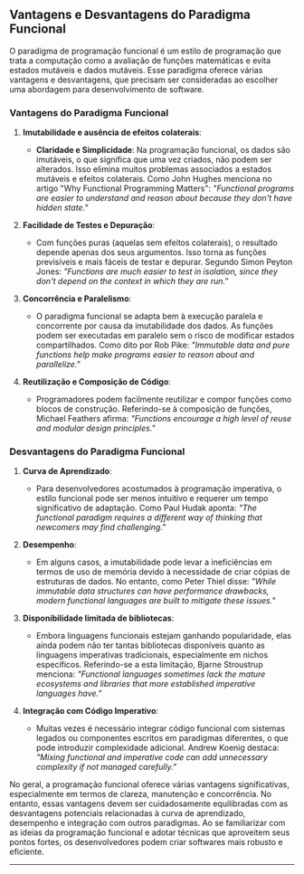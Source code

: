 ## Vantagens e Desvantagens do Paradigma Funcional

O paradigma de programação funcional é um estilo de programação que trata a computação como a avaliação de funções matemáticas e evita estados mutáveis e dados mutáveis. Esse paradigma oferece várias vantagens e desvantagens, que precisam ser consideradas ao escolher uma abordagem para desenvolvimento de software.

### Vantagens do Paradigma Funcional

1. **Imutabilidade e ausência de efeitos colaterais**:
    - **Claridade e Simplicidade**: Na programação funcional, os dados são imutáveis, o que significa que uma vez criados, não podem ser alterados. Isso elimina muitos problemas associados a estados mutáveis e efeitos colaterais. Como John Hughes menciona no artigo "Why Functional Programming Matters": _"Functional programs are easier to understand and reason about because they don't have hidden state."_

2. **Facilidade de Testes e Depuração**:
    - Com funções puras (aquelas sem efeitos colaterais), o resultado depende apenas dos seus argumentos. Isso torna as funções previsíveis e mais fáceis de testar e depurar. Segundo Simon Peyton Jones: _"Functions are much easier to test in isolation, since they don't depend on the context in which they are run."_

3. **Concorrência e Paralelismo**:
    - O paradigma funcional se adapta bem à execução paralela e concorrente por causa da imutabilidade dos dados. As funções podem ser executadas em paralelo sem o risco de modificar estados compartilhados. Como dito por Rob Pike: _"Immutable data and pure functions help make programs easier to reason about and parallelize."_

4. **Reutilização e Composição de Código**:
    - Programadores podem facilmente reutilizar e compor funções como blocos de construção. Referindo-se à composição de funções, Michael Feathers afirma: _"Functions encourage a high level of reuse and modular design principles."_

### Desvantagens do Paradigma Funcional

1. **Curva de Aprendizado**:
    - Para desenvolvedores acostumados à programação imperativa, o estilo funcional pode ser menos intuitivo e requerer um tempo significativo de adaptação. Como Paul Hudak aponta: _"The functional paradigm requires a different way of thinking that newcomers may find challenging."_

2. **Desempenho**:
    - Em alguns casos, a imutabilidade pode levar a ineficiências em termos de uso de memória devido à necessidade de criar cópias de estruturas de dados. No entanto, como Peter Thiel disse: _"While immutable data structures can have performance drawbacks, modern functional languages are built to mitigate these issues."_

3. **Disponibilidade limitada de bibliotecas**:
    - Embora linguagens funcionais estejam ganhando popularidade, elas ainda podem não ter tantas bibliotecas disponíveis quanto as linguagens imperativas tradicionais, especialmente em nichos específicos. Referindo-se a esta limitação, Bjarne Stroustrup menciona: _"Functional languages sometimes lack the mature ecosystems and libraries that more established imperative languages have."_

4. **Integração com Código Imperativo**:
    - Muitas vezes é necessário integrar código funcional com sistemas legados ou componentes escritos em paradigmas diferentes, o que pode introduzir complexidade adicional. Andrew Koenig destaca: _"Mixing functional and imperative code can add unnecessary complexity if not managed carefully."_

No geral, a programação funcional oferece várias vantagens significativas, especialmente em termos de clareza, manutenção e concorrência. No entanto, essas vantagens devem ser cuidadosamente equilibradas com as desvantagens potenciais relacionadas à curva de aprendizado, desempenho e integração com outros paradigmas. Ao se familiarizar com as ideias da programação funcional e adotar técnicas que aproveitem seus pontos fortes, os desenvolvedores podem criar softwares mais robusto e eficiente.

---